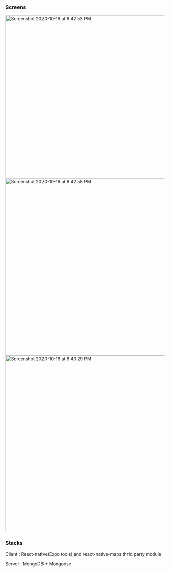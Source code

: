 ### Screens

<img width="515" alt="Screenshot 2020-10-16 at 6 42 53 PM" src="https://user-images.githubusercontent.com/9404052/96243330-9103c880-0fdf-11eb-9b91-7b52fd811a9f.png">
<img width="559" alt="Screenshot 2020-10-16 at 6 42 58 PM" src="https://user-images.githubusercontent.com/9404052/96243341-952fe600-0fdf-11eb-96d8-e947d4157183.png">
<img width="559" alt="Screenshot 2020-10-16 at 6 43 29 PM" src="https://user-images.githubusercontent.com/9404052/96243344-96611300-0fdf-11eb-8224-5dc1230fd715.png">

### Stacks

Client : React-native(Expo tools) and react-native-maps thrid party module

Server : MongoDB + Mongoose
